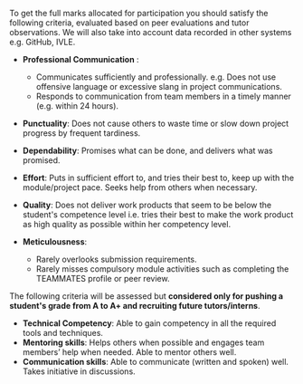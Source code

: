 To get the full marks allocated for participation you should satisfy the following criteria, evaluated based on peer evaluations and tutor observations. We will also take into account data recorded in other systems e.g. GitHub, IVLE.

* **Professional Communication** : 
  * Communicates sufficiently and professionally. e.g. Does not use offensive language or excessive slang in project communications.
  * Responds to communication from team members in a timely manner (e.g. within 24 hours).

* **Punctuality**: Does not cause others to waste time or slow down project progress by frequent tardiness.

* **Dependability**: Promises what can be done, and delivers what was promised.

* **Effort**: Puts in sufficient effort to, and tries their best to, keep up with the module/project pace. Seeks help from others when necessary.

* **Quality**: Does not deliver work products that seem to be below the student's competence level i.e. tries their best to make the work product as high quality as possible within her competency level.

* **Meticulousness**:
  * Rarely overlooks submission requirements.
  * Rarely misses compulsory module activities such as completing the TEAMMATES profile or peer review.
  
The following criteria will be assessed but **considered only for pushing a student's grade from A to A+ and recruiting future tutors/interns**.

* **Technical Competency**: Able to gain competency in all the required tools and techniques.
* **Mentoring skills**: Helps others when possible and engages team members’ help when needed. Able to mentor others well.
* **Communication skills**: Able to communicate (written and spoken) well. Takes initiative in discussions.
  


